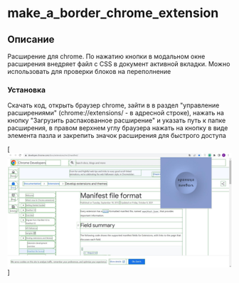 # make_a_border_chrome_extension

## Описание

Расширение для chrome.
По нажатию кнопки в модальном окне расширения внедряет файл с CSS в документ активной вкладки.
Можно использовать для проверки блоков на переполнение

### Установка

Скачать код, открыть браузер chrome, зайти в в раздел "управление расширениями" (chrome://extensions/ - в адресной строке), нажать на кнопку "Загрузить распакованное расширение" и указать путь к папке расширения, в правом верхнем углу браузера нажать на кнопку в виде элемента пазла и закрепить значок расширения для быстрого доступа

[![Иллюстрация к проекту](https://github.com/yryryk/make_a_border_chrome_extension/raw/main/images/img.jpg)]
